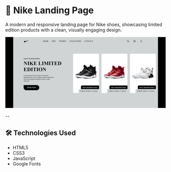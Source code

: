 # 👟 Nike Landing Page

A modern and responsive landing page for Nike shoes, showcasing limited edition products with a clean, visually engaging design.

![Nike Landing Page Screenshot](images/website-preview.png) <!-- Optional: Add a screenshot of your project -->

--

## 🛠️ Technologies Used

- HTML5
- CSS3
- JavaScript
- Google Fonts 


